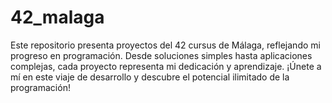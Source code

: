 # 42_malaga
Este repositorio presenta proyectos del 42 cursus de Málaga, reflejando mi progreso en programación. Desde soluciones simples hasta aplicaciones complejas, cada proyecto representa mi dedicación y aprendizaje. ¡Únete a mí en este viaje de desarrollo y descubre el potencial ilimitado de la programación!
